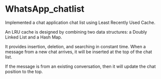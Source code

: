 # WhatsApp_chatlist

Implemented a chat application chat list using Least Recently Used Cache. 

An LRU cache is designed by combining two data structures: a Doubly Linked List and a Hash Map.

It provides insertion, deletion, and searching in constant time. When a message from a new chat arrives, it will be inserted at the top of the chat list. 

If the message is from an existing conversation, then it will update the chat position to the top.
